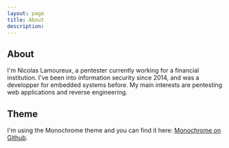 ```yaml
---
layout: page
title: About
description: 
---
```

## About
I'm Nicolas Lamoureux, a pentester currently working for a financial institution. I've been into information security since 2014, and was a developper for embedded systems before.
My main interests are pentesting web applications and reverse engineering.

## Theme
I'm using the Monochrome theme and you can find it here: [Monochrome on Github](https://github.com/thereviewindex/monochrome/).

